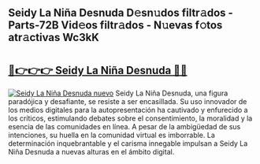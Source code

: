 ## Seidy La Niña Desnuda D𝚎sn𝚞dos filtr𝚊dos - Parts-72B Vid𝚎os filtr𝚊dos - N𝚞evas f𝚘tos atr𝚊ctivas Wc3kK

# <h2><a href="http://mb3p4y.tromn.icu/?c=Seidy+La+Ni%c3%b1a+Desnuda">🔗👉👉👉 Seidy La Niña Desnuda 🔗🔗</a></h2>

[![Seidy La Niña Desnuda nuevo](https://i.imgur.com/pEAQMta.gif)](http://mb3p4y.tromn.icu/?c=Seidy+La+Ni%c3%b1a+Desnuda)
Seidy La Niña Desnuda, una figura paradójica y desafiante, se resiste a ser encasillada. Su uso innovador de los medios digitales para la autopresentación ha cautivado y enfurecido a los críticos, estimulando debates sobre el consentimiento, la moralidad y la esencia de las comunidades en línea. A pesar de la ambigüedad de sus intenciones, su huella en la comunidad virtual es imborrable. La determinación inquebrantable y el carisma innegable impulsan a Seidy La Niña Desnuda a nuevas alturas en el ámbito digital.
